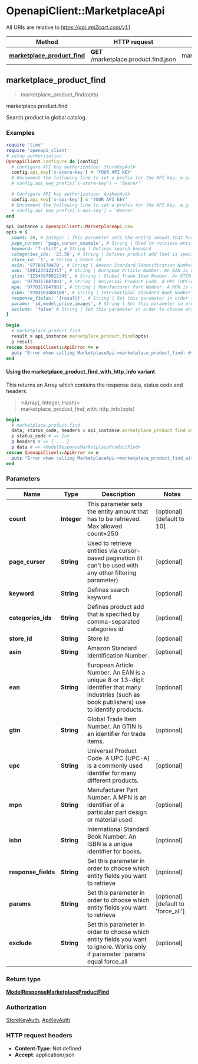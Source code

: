 # OpenapiClient::MarketplaceApi

All URIs are relative to *https://api.api2cart.com/v1.1*

| Method | HTTP request | Description |
| ------ | ------------ | ----------- |
| [**marketplace_product_find**](MarketplaceApi.md#marketplace_product_find) | **GET** /marketplace.product.find.json | marketplace.product.find |


## marketplace_product_find

> <ModelResponseMarketplaceProductFind> marketplace_product_find(opts)

marketplace.product.find

Search product in global catalog.

### Examples

```ruby
require 'time'
require 'openapi_client'
# setup authorization
OpenapiClient.configure do |config|
  # Configure API key authorization: StoreKeyAuth
  config.api_key['x-store-key'] = 'YOUR API KEY'
  # Uncomment the following line to set a prefix for the API key, e.g. 'Bearer' (defaults to nil)
  # config.api_key_prefix['x-store-key'] = 'Bearer'

  # Configure API key authorization: ApiKeyAuth
  config.api_key['x-api-key'] = 'YOUR API KEY'
  # Uncomment the following line to set a prefix for the API key, e.g. 'Bearer' (defaults to nil)
  # config.api_key_prefix['x-api-key'] = 'Bearer'
end

api_instance = OpenapiClient::MarketplaceApi.new
opts = {
  count: 20, # Integer | This parameter sets the entity amount that has to be retrieved. Max allowed count=250
  page_cursor: 'page_cursor_example', # String | Used to retrieve entities via cursor-based pagination (it can't be used with any other filtering parameter)
  keyword: 'T-shirt', # String | Defines search keyword
  categories_ids: '23,56', # String | Defines product add that is specified by comma-separated categories id
  store_id: '1', # String | Store Id
  asin: '97703178470', # String | Amazon Standard Identification Number.
  ean: '5901234123457', # String | European Article Number. An EAN is a unique 8 or 13-digit identifier that many industries (such as book publishers) use to identify products.
  gtin: '12345678912345', # String | Global Trade Item Number. An GTIN is an identifier for trade items.
  upc: '9770317847001', # String | Universal Product Code. A UPC (UPC-A) is a commonly used identifer for many different products.
  mpn: '9770317847001', # String | Manufacturer Part Number. A MPN is an identifier of a particular part design or material used.
  isbn: '9783161484100', # String | International Standard Book Number. An ISBN is a unique identifier for books.
  response_fields: '{result}', # String | Set this parameter in order to choose which entity fields you want to retrieve
  params: 'id,model,price,images', # String | Set this parameter in order to choose which entity fields you want to retrieve
  exclude: 'false' # String | Set this parameter in order to choose which entity fields you want to ignore. Works only if parameter `params` equal force_all
}

begin
  # marketplace.product.find
  result = api_instance.marketplace_product_find(opts)
  p result
rescue OpenapiClient::ApiError => e
  puts "Error when calling MarketplaceApi->marketplace_product_find: #{e}"
end
```

#### Using the marketplace_product_find_with_http_info variant

This returns an Array which contains the response data, status code and headers.

> <Array(<ModelResponseMarketplaceProductFind>, Integer, Hash)> marketplace_product_find_with_http_info(opts)

```ruby
begin
  # marketplace.product.find
  data, status_code, headers = api_instance.marketplace_product_find_with_http_info(opts)
  p status_code # => 2xx
  p headers # => { ... }
  p data # => <ModelResponseMarketplaceProductFind>
rescue OpenapiClient::ApiError => e
  puts "Error when calling MarketplaceApi->marketplace_product_find_with_http_info: #{e}"
end
```

### Parameters

| Name | Type | Description | Notes |
| ---- | ---- | ----------- | ----- |
| **count** | **Integer** | This parameter sets the entity amount that has to be retrieved. Max allowed count&#x3D;250 | [optional][default to 10] |
| **page_cursor** | **String** | Used to retrieve entities via cursor-based pagination (it can&#39;t be used with any other filtering parameter) | [optional] |
| **keyword** | **String** | Defines search keyword | [optional] |
| **categories_ids** | **String** | Defines product add that is specified by comma-separated categories id | [optional] |
| **store_id** | **String** | Store Id | [optional] |
| **asin** | **String** | Amazon Standard Identification Number. | [optional] |
| **ean** | **String** | European Article Number. An EAN is a unique 8 or 13-digit identifier that many industries (such as book publishers) use to identify products. | [optional] |
| **gtin** | **String** | Global Trade Item Number. An GTIN is an identifier for trade items. | [optional] |
| **upc** | **String** | Universal Product Code. A UPC (UPC-A) is a commonly used identifer for many different products. | [optional] |
| **mpn** | **String** | Manufacturer Part Number. A MPN is an identifier of a particular part design or material used. | [optional] |
| **isbn** | **String** | International Standard Book Number. An ISBN is a unique identifier for books. | [optional] |
| **response_fields** | **String** | Set this parameter in order to choose which entity fields you want to retrieve | [optional] |
| **params** | **String** | Set this parameter in order to choose which entity fields you want to retrieve | [optional][default to &#39;force_all&#39;] |
| **exclude** | **String** | Set this parameter in order to choose which entity fields you want to ignore. Works only if parameter &#x60;params&#x60; equal force_all | [optional] |

### Return type

[**ModelResponseMarketplaceProductFind**](ModelResponseMarketplaceProductFind.md)

### Authorization

[StoreKeyAuth](../README.md#StoreKeyAuth), [ApiKeyAuth](../README.md#ApiKeyAuth)

### HTTP request headers

- **Content-Type**: Not defined
- **Accept**: application/json

